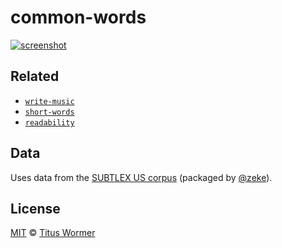 # common-words

[![screenshot](screenshot.png)](https://wooorm.com/common-words)

## Related

* [`write-music`](https://github.com/wooorm/write-music)
* [`short-words`](https://github.com/wooorm/short-words)
* [`readability`](https://github.com/wooorm/readability)

## Data

Uses data from the [SUBTLEX US corpus][subtlex] (packaged by [@zeke][]).

## License

[MIT](license) © [Titus Wormer](https://wooorm.com)

[subtlex]: https://www.npmjs.com/package/subtlex-word-frequencies

[@zeke]: https://github.com/zeke
